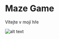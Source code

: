 # Maze Game

Vítejte v mojí hře

![alt text](https://github.com/JakubPavlicek/PRJKT_PVA_B4_Pavlicek_Maze-Game/blob/Maze.png?raw=true)
